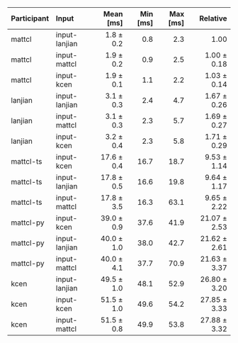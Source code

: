 | Participant | Input | Mean [ms] | Min [ms] | Max [ms] | Relative |
|:---|:---|---:|---:|---:|---:|
| mattcl | input-lanjian | 1.8 ± 0.2 | 0.8 | 2.3 | 1.00 |
| mattcl | input-mattcl | 1.9 ± 0.2 | 0.9 | 2.5 | 1.00 ± 0.18 |
| mattcl | input-kcen | 1.9 ± 0.1 | 1.1 | 2.2 | 1.03 ± 0.14 |
| lanjian | input-lanjian | 3.1 ± 0.3 | 2.4 | 4.7 | 1.67 ± 0.26 |
| lanjian | input-mattcl | 3.1 ± 0.3 | 2.3 | 5.7 | 1.69 ± 0.27 |
| lanjian | input-kcen | 3.2 ± 0.4 | 2.3 | 5.8 | 1.71 ± 0.29 |
| mattcl-ts | input-kcen | 17.6 ± 0.4 | 16.7 | 18.7 | 9.53 ± 1.14 |
| mattcl-ts | input-lanjian | 17.8 ± 0.5 | 16.6 | 19.8 | 9.64 ± 1.17 |
| mattcl-ts | input-mattcl | 17.8 ± 3.5 | 16.3 | 63.1 | 9.65 ± 2.22 |
| mattcl-py | input-kcen | 39.0 ± 0.9 | 37.6 | 41.9 | 21.07 ± 2.53 |
| mattcl-py | input-lanjian | 40.0 ± 1.0 | 38.0 | 42.7 | 21.62 ± 2.61 |
| mattcl-py | input-mattcl | 40.0 ± 4.1 | 37.7 | 70.9 | 21.63 ± 3.37 |
| kcen | input-lanjian | 49.5 ± 1.0 | 48.1 | 52.9 | 26.80 ± 3.20 |
| kcen | input-kcen | 51.5 ± 1.0 | 49.6 | 54.2 | 27.85 ± 3.33 |
| kcen | input-mattcl | 51.5 ± 0.8 | 49.9 | 53.8 | 27.88 ± 3.32 |
